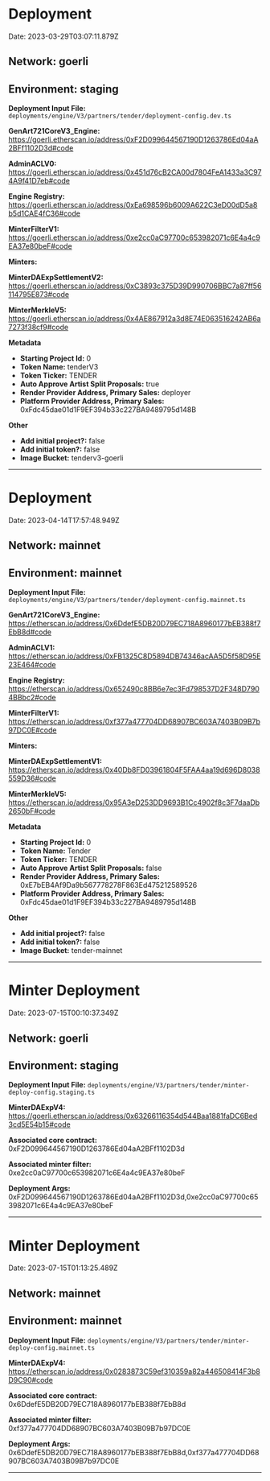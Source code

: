 
# Deployment

Date: 2023-03-29T03:07:11.879Z

## **Network:** goerli

## **Environment:** staging

**Deployment Input File:** `deployments/engine/V3/partners/tender/deployment-config.dev.ts`

**GenArt721CoreV3_Engine:** https://goerli.etherscan.io/address/0xF2D099644567190D1263786Ed04aA2BFf1102D3d#code

**AdminACLV0:** https://goerli.etherscan.io/address/0x451d76cB2CA00d7804FeA1433a3C974A9f41D7eb#code

**Engine Registry:** https://goerli.etherscan.io/address/0xEa698596b6009A622C3eD00dD5a8b5d1CAE4fC36#code

**MinterFilterV1:** https://goerli.etherscan.io/address/0xe2cc0aC97700c653982071c6E4a4c9EA37e80beF#code

**Minters:**

**MinterDAExpSettlementV2:** https://goerli.etherscan.io/address/0xC3893c375D39D990706BBC7a87ff56114795E873#code

**MinterMerkleV5:** https://goerli.etherscan.io/address/0x4AE867912a3d8E74E063516242AB6a7273f38cf9#code



**Metadata**

- **Starting Project Id:** 0
- **Token Name:** tenderV3
- **Token Ticker:** TENDER
- **Auto Approve Artist Split Proposals:** true
- **Render Provider Address, Primary Sales:** deployer
- **Platform Provider Address, Primary Sales:** 0xFdc45dae01d1F9EF394b33c227BA9489795d148B

**Other**

- **Add initial project?:** false
- **Add initial token?:** false
- **Image Bucket:** tenderv3-goerli

---


# Deployment

Date: 2023-04-14T17:57:48.949Z

## **Network:** mainnet

## **Environment:** mainnet

**Deployment Input File:** `deployments/engine/V3/partners/tender/deployment-config.mainnet.ts`

**GenArt721CoreV3_Engine:** https://etherscan.io/address/0x6DdefE5DB20D79EC718A8960177bEB388f7EbB8d#code

**AdminACLV1:** https://etherscan.io/address/0xFB1325C8D5894DB74346acAA5D5f58D95E23E464#code

**Engine Registry:** https://etherscan.io/address/0x652490c8BB6e7ec3Fd798537D2F348D7904BBbc2#code

**MinterFilterV1:** https://etherscan.io/address/0xf377a477704DD68907BC603A7403B09B7b97DC0E#code

**Minters:**

**MinterDAExpSettlementV1:** https://etherscan.io/address/0x40Db8FD03961804F5FAA4aa19d696D8038559D36#code

**MinterMerkleV5:** https://etherscan.io/address/0x95A3eD253DD9693B1Cc4902f8c3F7daaDb2650bF#code



**Metadata**

- **Starting Project Id:** 0
- **Token Name:** Tender
- **Token Ticker:** TENDER
- **Auto Approve Artist Split Proposals:** false
- **Render Provider Address, Primary Sales:** 0xE7bEB4Af9Da9b567778278F863Ed475212589526
- **Platform Provider Address, Primary Sales:** 0xFdc45dae01d1F9EF394b33c227BA9489795d148B

**Other**

- **Add initial project?:** false
- **Add initial token?:** false
- **Image Bucket:** tender-mainnet

---


# Minter Deployment

Date: 2023-07-15T00:10:37.349Z

## **Network:** goerli

## **Environment:** staging

**Deployment Input File:** `deployments/engine/V3/partners/tender/minter-deploy-config.staging.ts`

**MinterDAExpV4:** https://goerli.etherscan.io/address/0x63266116354d544Baa1881faDC6Bed3cd5E54b15#code

**Associated core contract:** 0xF2D099644567190D1263786Ed04aA2BFf1102D3d

**Associated minter filter:** 0xe2cc0aC97700c653982071c6E4a4c9EA37e80beF

**Deployment Args:** 0xF2D099644567190D1263786Ed04aA2BFf1102D3d,0xe2cc0aC97700c653982071c6E4a4c9EA37e80beF

---


# Minter Deployment

Date: 2023-07-15T01:13:25.489Z

## **Network:** mainnet

## **Environment:** mainnet

**Deployment Input File:** `deployments/engine/V3/partners/tender/minter-deploy-config.mainnet.ts`

**MinterDAExpV4:** https://etherscan.io/address/0x0283873C59ef310359a82a446508414F3b8D9C90#code

**Associated core contract:** 0x6DdefE5DB20D79EC718A8960177bEB388f7EbB8d

**Associated minter filter:** 0xf377a477704DD68907BC603A7403B09B7b97DC0E

**Deployment Args:** 0x6DdefE5DB20D79EC718A8960177bEB388f7EbB8d,0xf377a477704DD68907BC603A7403B09B7b97DC0E

---

